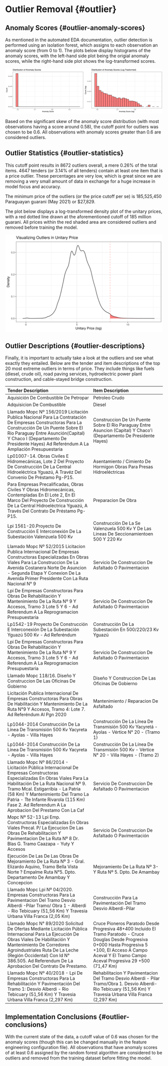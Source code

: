 # Outlier Removal {#outlier}









## Anomaly Scores {#outlier-anomaly-scores}

As mentioned in the automated EDA documentation, outlier detection is performed using an isolation forest, which assigns to each observation an anomaly score (from 0 to 1). The plots below display histograms of the anomaly scores, with the left-hand side plot being the origial anomaly scores, while the right-hand side plot shows the log-transformed scores.



![](resources/outlier/anomaly-scores-histogram.png)

Based on the significant skew of the anomaly score distribution (with most observations having a score around 0.58), the cutoff point for outliers was chosen to be 0.6. All observations with anomaly scores greater than 0.6 are considered outliers.

## Outlier Statistics {#outlier-statistics}



This cutoff point results in 8672 outliers overall, a mere 0.26\% of the total items. 4647 tenders (or 3.14\% of all tenders) contain at least one item that is a price outlier. These percentages are very low, which is great since we are removing a very small amount of data in exchange for a huge increase in model focus and accuracy.



The minimum price of the outliers (or the price cutoff per se) is 185,525,450 Paraguayan guarani (May 2021) or $27,829.

The plot below displays a log-transformed density plot of the unitary prices, with a red dotted line drawn at the aforementioned cutoff of 185 million guarani. All prices within the red shaded area are considered outliers and removed before training the model.



![](resources/outlier/prices-desity-plot.png)

## Outlier Descriptions {#outlier-descriptions}

Finally, it is important to actually take a look at the outliers and see what exactly they entailed. Below are the tender and item descriptions of the top 20 most extreme outliers in terms of price. They include things like fuels (diesel, crude oil), road paving services, hydroelectric power plant construction, and cable-stayed bridge construction. 



<div class="smaller">


|Tender Description                                                                                                                                                                                                                                                                                                                                |Item Description                                                                                                                                                                                                          |
|:-------------------------------------------------------------------------------------------------------------------------------------------------------------------------------------------------------------------------------------------------------------------------------------------------------------------------------------------------|:-------------------------------------------------------------------------------------------------------------------------------------------------------------------------------------------------------------------------|
|Aquisición De Combustible De Petropar                                                                                                                                                                                                                                                                                                             |Petroleo Crudo                                                                                                                                                                                                            |
|Adquisicion De Combustible                                                                                                                                                                                                                                                                                                                        |Diesel                                                                                                                                                                                                                    |
|Llamado Mopc Nº 156/2019 Licitación Publica Nacional Para La Contratación De Empresas Constructoras Para La Construcción De Un Puente Sobre El Rio Paraguay Entre Asunción(Capital) Y Chaco I (Departamento De Presidente Hayes) Ad Referéndum A La Ampliación Presupuestaria                                                                     |Construccion De Un Puente Sobre El Rio Paraguay Entre Asuncion (Capital) Y Chaco'i (Departamento De Presidente Hayes)                                                                                                     |
|Lp01007-14. Obras Civiles E Hidromecánicas,  Lote 2 Del Proyecto De Construcción De La Central Hidroeléctrica Yguazú, A Travéz Del Convenio De Préstamo Pg-P15.                                                                                                                                                                                   |Asentamiento / Cimiento De Hormigon Obras Para Presas Hidroeléctricas                                                                                                                                                     |
|Para Empresas Precalificadas, Obras Civiles Y Obras Hidromecánicas, Contempladas En El Lote 2, En El Marco Del Proyecto De Construcción De La Central Hidroeléctrica Yguazú, A Través Del Contrato De Préstamo Pg-P15.                                                                                                                            |Preparacion De Obra                                                                                                                                                                                                       |
|Lpi 1561-20.Proyecto De Construcción E Interconexión De La Subestación Valenzuela 500 Kv                                                                                                                                                                                                                                                          |Construcción De La Se Valenzuela 500 Kv Y De Las Lineas De Seccionamientoen 500 Y 220 Kv                                                                                                                                  |
|Llamado Mopc Nº 52/2015 Licitacion Publica Internacional De Empresas Constructoras Especializadas En Obras Viales Para La Construccion De La Avenida Costanera Norte De Asuncion - Segunda Etapa Y Conexion De La Avenida Primer Presidente Con La Ruta Nacional N° 9                                                                             |Servicio De Construccion De Asfaltado O Pavimentacion                                                                                                                                                                     |
|Lpi De Empresas Constructoras Para Obras De Rehabilitación Y Mantenimiento De La Ruta Nº 9 Y Accesos, Tramo 3 Lote 5 Y 6 - Ad Referendum A La Reprogramacion Presupuestaria                                                                                                                                                                       |Servicio De Construccion De Asfaltado O Pavimentacion                                                                                                                                                                     |
|Lp1542-19 Proyecto De Construcción E Interconexión De La Subestación Yguazú 500 Kv - Ad Referéndum                                                                                                                                                                                                                                                |Construcción De La Subestación En 500/220/23 Kv Yguazú                                                                                                                                                                    |
|Lpi De Empresas Constructoras Para Obras De Rehabilitación Y Mantenimiento De La Ruta Nº 9 Y Accesos, Tramo 3 Lote 5 Y 6 - Ad Referendum A La Reprogramacion Presupuestaria                                                                                                                                                                       |Servicio De Construccion De Asfaltado O Pavimentacion                                                                                                                                                                     |
|Llamado Mopc 118/16. Diseño Y Construccion De Las Oficinas De Gobierno                                                                                                                                                                                                                                                                            |Diseño Y Construccion De Las Oficinas De Gobierno                                                                                                                                                                         |
|Licitación Publica Internacional De Empresas Constructoras Para Obras De Habilitación Y Mantenimiento De La Ruta N°9 Y Accesos, Tramo 4: Lote 7. Ad Referéndum Al Pgn 2020                                                                                                                                                                        |Mantenimiento / Reparacion De Asfaltado                                                                                                                                                                                   |
|Lp1044-2014 Construcción De La Línea De Transmisión 500 Kv Yacyreta - Ayolas - Villa Hayes                                                                                                                                                                                                                                                        |Construcción De La Línea De Transmisión 500 Kv Yacyretá - Ayolas - Vértice N° 20 - (Tramo 1)                                                                                                                              |
|Lp1044-2014 Construcción De La Línea De Transmisión 500 Kv Yacyreta - Ayolas - Villa Hayes                                                                                                                                                                                                                                                        |Construcción De La Línea De Transmisión 500 Kv - Vértice N° 20 - Villa Hayes - (Tramo 2)                                                                                                                                  |
|Llamado Mopc Nº 86/2014 - Licitación Pública Internacional De Empresas Constructoras Especializadas En Obras Viales Para La Habilitación De La Ruta Nacional Nº 9. Tramo Mcal. Estigarribia - La Patria (58 Km) Y Mantenimiento Del Tramo La Patria - Tte Infante Rivarola (115 Km) Fase 2. Ad Referendum A La Aprobacion Del Prestamo Con La Caf |Servicio De Construccion De Asfaltado O Pavimentacion                                                                                                                                                                     |
|Mopc Nº 52-13 Lpi Emp. Constructoras Especializadas En Obras Viales Precal. P/ La Ejecucion De Las Obras De Rehabilitacion Y Pavimentacion De La Ruta Nº 8 Dr. Blas G. Tramo Caazapa - Yuty Y Accesos                                                                                                                                             |Servicio De Construccion De Asfaltado O Pavimentación                                                                                                                                                                     |
|Ejecución De Las De Las Obras De Mejoramiento De La Ruta Nº 3 - Gral. Elizardo Aquino, Tramo Bella Vista Norte ? Empalme Ruta N°5. Dpto. Departamento De Amambay Y Concepcion                                                                                                                                                                     |Mejoramiento De La Ruta Nº 3- Y Ruta Nº 5. Dpto. De Amambay                                                                                                                                                               |
|Llamado Mopc Lpi Nº 04/2020. Empresas Constructoras Para La Pavimentacion Del Tramo Desvio Alberdi -Pilar Tramo/ Obra 1 - Alberdi - Rio Tebicuary (51,56 Km) Y Travesia Urbana Villa Franca (2,05 Km)                                                                                                                                             |Construcción Para La Pavimentación Del Tramo Desvio Alberdi-Pilar                                                                                                                                                         |
|Llamado Mopc N° 89/2020 Solicitud De Ofertas Mediante Licitación Pública Internacional Para La Ejecución De Obras Viales De Habilitación Y Mantenimiento De Corredores Agroindustriales Ruta De La Leche (Región Occidental) Con Id N° 386.505. Ad Referendum De La Aprobacion Del Contrato De Prestamo.                                          |Cruce Pioneros Paratodo Desde Progresiva 48+400 Incluido El Tramo Paratodo - Cruce Douglas Desde Progresiva 0+000 Hasta Progresiva 5 +100, El Acceso A Campo Aceval Y El Tramo Campo Aceval Progresiva 29 +500 (71,47 Km) |
|Llamado Mopc Nº 40/2018 - Lpi De Empresas Constructoras Para La Rehabilitación Y Pavimentación Del Tramo 1: Desvio Alberdi - Rio Tebicuary (51,56 Km) Y Travesia Urbana Villa Franca (2,297 Km)                                                                                                                                                   |Rehabilitacion Y Pavimentacion Del Tramo Desvio Alberdi - Pilar Tramo/Obra 1. Desvio Alberdi-Rio Tebicuary (51,56 Km) Y Travesia Urbana Villa Franca (2,297 Km)                                                           |

</div>

## Implementation Conclusions {#outlier-conclusions}

With the current state of the data, a cutoff value of 0.6 was chosen for the anomaly scores (though this can be changed manually in the feature engineering configuration file). All observations that have anomaly scores of at least 0.6 assigned by the random forest algorithm are considered to be outliers and removed from the training dataset before fitting the model.
